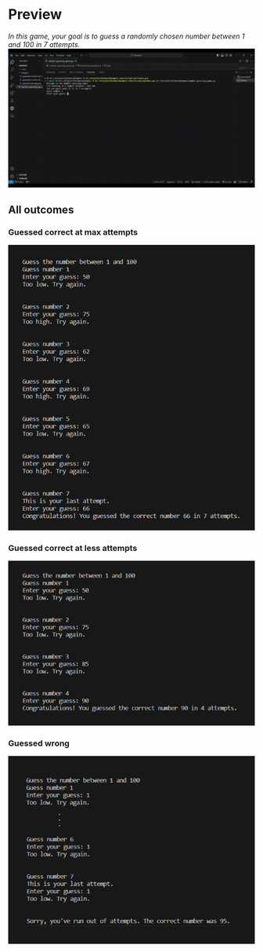 # Preview
*In this game, your goal is to guess a randomly chosen number between 1 and 100 in 7 attempts.*
![](https://github.com/caglayagmuricerr/PythonPrograms/blob/master/number-guessing-game/images/number-guesssing-game.gif)

## All outcomes

### Guessed correct at max attempts 

![](https://github.com/caglayagmuricerr/PythonPrograms/blob/master/number-guessing-game/images/guessed-correct-at-max-attempts.png)

### Guessed correct at less attempts 
![](https://github.com/caglayagmuricerr/PythonPrograms/blob/master/number-guessing-game/images/guessed-correct-at-less-attempts.png)

### Guessed wrong 
![](https://github.com/caglayagmuricerr/PythonPrograms/blob/master/number-guessing-game/images/guessed-wrong.png)
